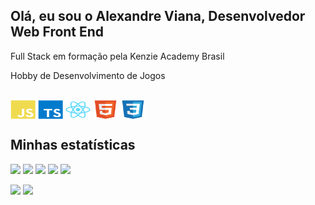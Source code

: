 ## Olá, eu sou o Alexandre Viana, Desenvolvedor Web Front End
<p>Full Stack em formação pela Kenzie Academy Brasil</p>
<p>Hobby de Desenvolvimento de Jogos</p>


<div style="display: inline_block"><br>
  <img align="center" alt="Js" height="30" width="40" src="https://raw.githubusercontent.com/devicons/devicon/master/icons/javascript/javascript-plain.svg">
  <img align="center" alt="Ts" height="30" width="40" src="https://raw.githubusercontent.com/devicons/devicon/master/icons/typescript/typescript-plain.svg">
  <img align="center" alt="React" height="30" width="40" src="https://raw.githubusercontent.com/devicons/devicon/master/icons/react/react-original.svg">
  <img align="center" alt="HTML" height="30" width="40" src="https://raw.githubusercontent.com/devicons/devicon/master/icons/html5/html5-original.svg">
  <img align="center" alt="CSS" height="30" width="40" src="https://raw.githubusercontent.com/devicons/devicon/master/icons/css3/css3-original.svg">
<!--   <img align="center" alt="Rafa-Python" height="30" width="40" src="https://raw.githubusercontent.com/devicons/devicon/master/icons/python/python-original.svg"> -->
</div>
  
  ## Minhas estatísticas
  
![](https://github-profile-summary-cards.vercel.app/api/cards/stats?username=alexandrevianadev&theme=nord_bright)
![](https://github-profile-summary-cards.vercel.app/api/cards/productive-time?username=alexandrevianadev&theme=nord_bright)
![](https://github-profile-summary-cards.vercel.app/api/cards/repos-per-language?username=alexandrevianadev&theme=nord_bright)
![](https://github-profile-summary-cards.vercel.app/api/cards/most-commit-language?username=alexandrevianadev&theme=nord_bright)
![](https://github-readme-streak-stats.herokuapp.com?user=alexandrevianadev&theme=white&locale=pt-br&date_format=j%2Fn%5B%2FY%5D)
 
<div> 
  <a href = "mailto:alexandreviana94@hotmail.com"><img src="https://img.shields.io/badge/-Email-%23333?style=for-the-badge&logo=hotmail&logoColor=white" target="_blank"></a>
  <a href="https://www.linkedin.com/in/alexandrevianadev/" target="_blank"><img src="https://img.shields.io/badge/-LinkedIn-%230077B5?style=for-the-badge&logo=linkedin&logoColor=white" target="_blank"></a> 
  
</div>
